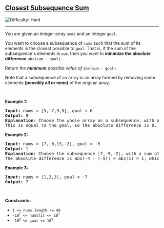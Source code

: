 <h2><a href="https://leetcode.com/problems/closest-subsequence-sum">Closest Subsequence Sum</a></h2> <img src='https://img.shields.io/badge/Difficulty-Hard-red' alt='Difficulty: Hard' /><hr><p>You are given an integer array <code>nums</code> and an integer <code>goal</code>.</p>

<p>You want to choose a subsequence of <code>nums</code> such that the sum of its elements is the closest possible to <code>goal</code>. That is, if the sum of the subsequence&#39;s elements is <code>sum</code>, then you want to <strong>minimize the absolute difference</strong> <code>abs(sum - goal)</code>.</p>

<p>Return <em>the <strong>minimum</strong> possible value of</em> <code>abs(sum - goal)</code>.</p>

<p>Note that a subsequence of an array is an array formed by removing some elements <strong>(possibly all or none)</strong> of the original array.</p>

<p>&nbsp;</p>
<p><strong class="example">Example 1:</strong></p>

<pre>
<strong>Input:</strong> nums = [5,-7,3,5], goal = 6
<strong>Output:</strong> 0
<strong>Explanation:</strong> Choose the whole array as a subsequence, with a sum of 6.
This is equal to the goal, so the absolute difference is 0.
</pre>

<p><strong class="example">Example 2:</strong></p>

<pre>
<strong>Input:</strong> nums = [7,-9,15,-2], goal = -5
<strong>Output:</strong> 1
<strong>Explanation:</strong> Choose the subsequence [7,-9,-2], with a sum of -4.
The absolute difference is abs(-4 - (-5)) = abs(1) = 1, which is the minimum.
</pre>

<p><strong class="example">Example 3:</strong></p>

<pre>
<strong>Input:</strong> nums = [1,2,3], goal = -7
<strong>Output:</strong> 7
</pre>

<p>&nbsp;</p>
<p><strong>Constraints:</strong></p>

<ul>
	<li><code>1 &lt;= nums.length &lt;= 40</code></li>
	<li><code>-10<sup>7</sup> &lt;= nums[i] &lt;= 10<sup>7</sup></code></li>
	<li><code>-10<sup>9</sup> &lt;= goal &lt;= 10<sup>9</sup></code></li>
</ul>

